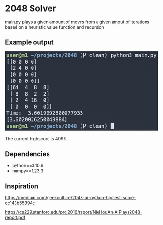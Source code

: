 # 2048 Solver
main.py plays a given amount of moves from a given amout of iterations based on a heuristic value function and recursion

## Example output

<p>
<img src="img/example.png">
</p>
The current highscore is 4096

## Dependencies
- python==3.10.6
- numpy==1.23.3

## Inspiration
https://medium.com/geekculture/2048-ai-python-highest-score-cc143b55994c

https://cs229.stanford.edu/proj2016/report/NieHouAn-AIPlays2048-report.pdf